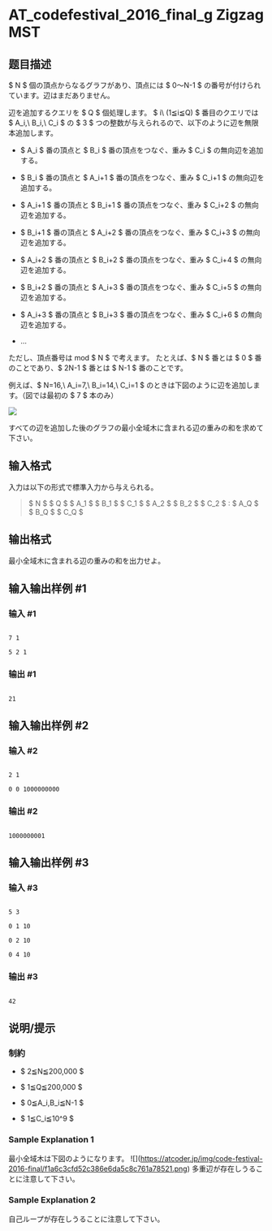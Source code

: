 # AT_codefestival_2016_final_g Zigzag MST

## 题目描述

[problemUrl]: https://atcoder.jp/contests/cf16-final/tasks/codefestival_2016_final_g

$ N $ 個の頂点からなるグラフがあり、頂点には $ 0～N-1 $ の番号が付けられています。辺はまだありません。

辺を追加するクエリを $ Q $ 個処理します。 $ i\ (1≦i≦Q) $ 番目のクエリでは $ A_i,\ B_i,\ C_i $ の $ 3 $ つの整数が与えられるので、以下のように辺を無限本追加します。

- $ A_i $ 番の頂点と $ B_i $ 番の頂点をつなぐ、重み $ C_i $ の無向辺を追加する。
- $ B_i $ 番の頂点と $ A_i+1 $ 番の頂点をつなぐ、重み $ C_i+1 $ の無向辺を追加する。
- $ A_i+1 $ 番の頂点と $ B_i+1 $ 番の頂点をつなぐ、重み $ C_i+2 $ の無向辺を追加する。
- $ B_i+1 $ 番の頂点と $ A_i+2 $ 番の頂点をつなぐ、重み $ C_i+3 $ の無向辺を追加する。
- $ A_i+2 $ 番の頂点と $ B_i+2 $ 番の頂点をつなぐ、重み $ C_i+4 $ の無向辺を追加する。
- $ B_i+2 $ 番の頂点と $ A_i+3 $ 番の頂点をつなぐ、重み $ C_i+5 $ の無向辺を追加する。
- $ A_i+3 $ 番の頂点と $ B_i+3 $ 番の頂点をつなぐ、重み $ C_i+6 $ の無向辺を追加する。
- ...

ただし、頂点番号は mod $ N $ で考えます。 たとえば、$ N $ 番とは $ 0 $ 番のことであり、$ 2N-1 $ 番とは $ N-1 $ 番のことです。

例えば、$ N=16,\ A_i=7,\ B_i=14,\ C_i=1 $ のときは下図のように辺を追加します。（図では最初の $ 7 $ 本のみ）

![](https://cdn.luogu.com.cn/upload/vjudge_pic/AT_codefestival_2016_final_g/21b7df6ea7b04d29d971fb41c7c8a0c5a11c69d3.png)

すべての辺を追加した後のグラフの最小全域木に含まれる辺の重みの和を求めて下さい。

## 输入格式

入力は以下の形式で標準入力から与えられる。

> $ N $ $ Q $ $ A_1 $ $ B_1 $ $ C_1 $ $ A_2 $ $ B_2 $ $ C_2 $ : $ A_Q $ $ B_Q $ $ C_Q $

## 输出格式

最小全域木に含まれる辺の重みの和を出力せよ。

## 输入输出样例 #1

### 输入 #1

```
7 1
5 2 1
```

### 输出 #1

```
21
```

## 输入输出样例 #2

### 输入 #2

```
2 1
0 0 1000000000
```

### 输出 #2

```
1000000001
```

## 输入输出样例 #3

### 输入 #3

```
5 3
0 1 10
0 2 10
0 4 10
```

### 输出 #3

```
42
```

## 说明/提示

### 制約

- $ 2≦N≦200,000 $
- $ 1≦Q≦200,000 $
- $ 0≦A_i,B_i≦N-1 $
- $ 1≦C_i≦10^9 $

### Sample Explanation 1

最小全域木は下図のようになります。 !\[\](https://atcoder.jp/img/code-festival-2016-final/f1a6c3cfd52c386e6da5c8c761a78521.png) 多重辺が存在しうることに注意して下さい。

### Sample Explanation 2

自己ループが存在しうることに注意して下さい。
